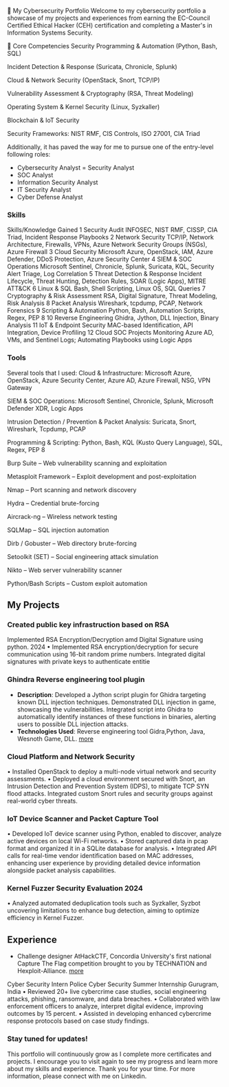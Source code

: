 🔐 My Cybersecurity Portfolio
Welcome to my cybersecurity portfolio
a showcase of my projects and experiences from earning the EC-Council Certified Ethical Hacker (CEH) certification and completing a Master's in Information Systems Security.

🎯 Core Competencies
Security Programming & Automation (Python, Bash, SQL)

Incident Detection & Response (Suricata, Chronicle, Splunk)

Cloud & Network Security (OpenStack, Snort, TCP/IP)

Vulnerability Assessment & Cryptography (RSA, Threat Modeling)

Operating System & Kernel Security (Linux, Syzkaller)

Blockchain & IoT Security

Security Frameworks: NIST RMF, CIS Controls, ISO 27001, CIA Triad
  


Additionally, it has paved the way for me to pursue one of the entry-level following roles:

- Cybersecurity Analyst
= Security Analyst
- SOC Analyst
- Information Security Analyst
- IT Security Analyst
- Cyber Defense Analyst



### Skills
Skills/Knowledge Gained
1	Security Audit	INFOSEC, NIST RMF, CISSP, CIA Triad, Incident Response Playbooks
2	Network Security	TCP/IP, Network Architecture, Firewalls, VPNs, Azure Network Security Groups (NSGs), Azure Firewall
3	Cloud Security	Microsoft Azure, OpenStack, IAM, Azure Defender, DDoS Protection, Azure Security Center
4	SIEM & SOC Operations	Microsoft Sentinel, Chronicle, Splunk, Suricata, KQL, Security Alert Triage, Log Correlation
5	Threat Detection & Response	Incident Lifecycle, Threat Hunting, Detection Rules, SOAR (Logic Apps), MITRE ATT&CK
6	Linux & SQL	Bash, Shell Scripting, Linux OS, SQL Queries
7	Cryptography & Risk Assessment	RSA, Digital Signature, Threat Modeling, Risk Analysis
8	Packet Analysis	Wireshark, tcpdump, PCAP, Network Forensics
9	Scripting & Automation	Python, Bash, Automation Scripts, Regex, PEP 8
10	Reverse Engineering	Ghidra, Jython, DLL Injection, Binary Analysis
11	IoT & Endpoint Security	MAC-based Identification, API Integration, Device Profiling
12	Cloud SOC Projects	Monitoring Azure AD, VMs, and Sentinel Logs; Automating Playbooks using Logic Apps




### Tools
Several tools that I used:
Cloud & Infrastructure:
Microsoft Azure, OpenStack, Azure Security Center, Azure AD, Azure Firewall, NSG, VPN Gateway

SIEM & SOC Operations:
Microsoft Sentinel, Chronicle, Splunk, Microsoft Defender XDR, Logic Apps

Intrusion Detection / Prevention & Packet Analysis:
Suricata, Snort, Wireshark, Tcpdump, PCAP

Programming & Scripting:
Python, Bash, KQL (Kusto Query Language), SQL, Regex, PEP 8

Burp Suite – Web vulnerability scanning and exploitation

Metasploit Framework – Exploit development and post-exploitation

Nmap – Port scanning and network discovery

Hydra – Credential brute-forcing

Aircrack-ng – Wireless network testing

SQLMap – SQL injection automation

Dirb / Gobuster – Web directory brute-forcing

Setoolkit (SET) – Social engineering attack simulation

Nikto – Web server vulnerability scanner

Python/Bash Scripts – Custom exploit automation 


## My Projects
### Created public key infrastruction based on RSA 
Implemented RSA Encryption/Decryption amd Digital Signature using python. 2024
• Implemented RSA encryption/decryption for secure communication using 16-bit random prime numbers. Integrated
digital signatures with private keys to authenticate entitie

### Ghindra Reverse engineering tool plugin
- **Description**: Developed a Jython script plugin for Ghidra targeting known DLL injection techniques. Demonstrated DLL injection in game, showcasing the vulnerabilities. Integrated script into Ghidra to automatically identify instances of these functions in binaries, alerting users to possible DLL injection attacks.
- **Technologies Used**: Reverse engineering tool Gidra,Python, Java, Wesnoth Game, DLL.
[more](https://github.com/highfunctioning/ghidra_jython)

### Cloud Platform and Network Security 
• Installed OpenStack to deploy a multi-node virtual network and security assessments.
• Deployed a cloud environment secured with Snort, an Intrusion Detection and Prevention System (IDPS), to mitigate
TCP SYN flood attacks. Integrated custom Snort rules and security groups against real-world cyber threats.

### IoT Device Scanner and Packet Capture Tool
• Developed IoT device scanner using Python, enabled to discover, analyze active devices on local Wi-Fi networks.
• Stored captured data in pcap format and organized it in a SQLite database for analysis.
• Integrated API calls for real-time vendor identification based on MAC addresses, enhancing user experience by
providing detailed device information alongside packet analysis capabilities.

### Kernel Fuzzer Security Evaluation 2024
• Analyzed automated deduplication tools such as Syzkaller, Syzbot uncovering limitations to enhance bug
detection, aiming to optimize efficiency in Kernel Fuzzer.
  
## Experience
- Challenge designer AtHackCTF, Concordia University's first national Capture The Flag competition brought to you by TECHNATION and Hexploit-Alliance. [more](https://github.com/highfunctioning/crackme)
  
Cyber Security Intern
Police Cyber Security Summer Internship Gurugram, India
• Reviewed 20+ live cybercrime case studies, social engineering attacks, phishing, ransomware, and data breaches.
• Collaborated with law enforcement officers to analyze, interpret digital evidence, improving outcomes by 15 percent.
• Assisted in developing enhanced cybercrime response protocols based on case study findings.

### Stay tuned for updates!

This portfolio will continuously grow as I complete more certificates and projects. I encourage you to visit again to see my progress and learn more about my skills and experience. Thank you for your time. For more information, please connect with me on Linkedin.
